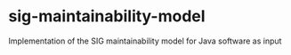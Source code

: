 # sig-maintainability-model
Implementation of the SIG maintainability model for Java software as input
